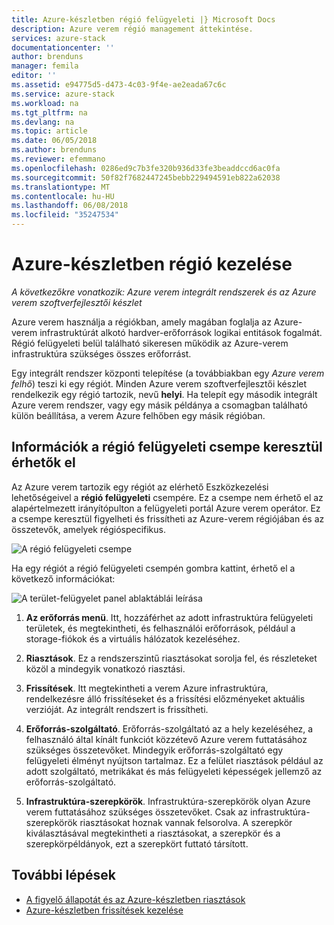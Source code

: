 ```yaml
---
title: Azure-készletben régió felügyeleti |} Microsoft Docs
description: Azure verem régió management áttekintése.
services: azure-stack
documentationcenter: ''
author: brenduns
manager: femila
editor: ''
ms.assetid: e94775d5-d473-4c03-9f4e-ae2eada67c6c
ms.service: azure-stack
ms.workload: na
ms.tgt_pltfrm: na
ms.devlang: na
ms.topic: article
ms.date: 06/05/2018
ms.author: brenduns
ms.reviewer: efemmano
ms.openlocfilehash: 0286ed9c7b3fe320b936d33fe3beaddccd6ac0fa
ms.sourcegitcommit: 50f82f7682447245bebb229494591eb822a62038
ms.translationtype: MT
ms.contentlocale: hu-HU
ms.lasthandoff: 06/08/2018
ms.locfileid: "35247534"
---
```

# <a name="region-management-in-azure-stack"></a>Azure-készletben régió kezelése

*A következőkre vonatkozik: Azure verem integrált rendszerek és az Azure verem szoftverfejlesztői készlet*

Azure verem használja a régiókban, amely magában foglalja az Azure-verem infrastruktúrát alkotó hardver-erőforrások logikai entitások fogalmát. Régió felügyeleti belül található sikeresen működik az Azure-verem infrastruktúra szükséges összes erőforrást.

Egy integrált rendszer központi telepítése (a továbbiakban egy *Azure verem felhő*) teszi ki egy régiót. Minden Azure verem szoftverfejlesztői készlet rendelkezik egy régió tartozik, nevű **helyi**. Ha telepít egy második integrált Azure verem rendszer, vagy egy másik példánya a csomagban található külön beállítása, a verem Azure felhőben egy másik régióban.

## <a name="information-available-through-the-region-management-tile"></a>Információk a régió felügyeleti csempe keresztül érhetők el

Az Azure verem tartozik egy régiót az elérhető Eszközkezelési lehetőségeivel a **régió felügyeleti** csempére. Ez a csempe nem érhető el az alapértelmezett irányítópulton a felügyeleti portál Azure verem operátor. Ez a csempe keresztül figyelheti és frissítheti az Azure-verem régiójában és az összetevők, amelyek régióspecifikus.

 ![A régió felügyeleti csempe](media/azure-stack-manage-region/image1.png)

 Ha egy régiót a régió felügyeleti csempén gombra kattint, érhető el a következő információkat:

  ![A terület-felügyelet panel ablaktáblái leírása](media/azure-stack-manage-region/image2.png)

1. **Az erőforrás menü**. Itt, hozzáférhet az adott infrastruktúra felügyeleti területek, és megtekintheti, és felhasználói erőforrások, például a storage-fiókok és a virtuális hálózatok kezeléséhez.

2. **Riasztások**. Ez a rendszerszintű riasztásokat sorolja fel, és részleteket közöl a mindegyik vonatkozó riasztási.

3. **Frissítések**. Itt megtekintheti a verem Azure infrastruktúra, rendelkezésre álló frissítéseket és a frissítési előzményeket aktuális verzióját. Az integrált rendszert is frissítheti.

4. **Erőforrás-szolgáltató**. Erőforrás-szolgáltató az a hely kezeléséhez, a felhasználó által kínált funkciót közzétevő Azure verem futtatásához szükséges összetevőket. Mindegyik erőforrás-szolgáltató egy felügyeleti élményt nyújtson tartalmaz. Ez a felület riasztások például az adott szolgáltató, metrikákat és más felügyeleti képességek jellemző az erőforrás-szolgáltató.

5. **Infrastruktúra-szerepkörök**. Infrastruktúra-szerepkörök olyan Azure verem futtatásához szükséges összetevőket. Csak az infrastruktúra-szerepkörök riasztásokat hoznak vannak felsorolva. A szerepkör kiválasztásával megtekintheti a riasztásokat, a szerepkör és a szerepkörpéldányok, ezt a szerepkört futtató társított.

## <a name="next-steps"></a>További lépések

- [A figyelő állapotát és az Azure-készletben riasztások](azure-stack-monitor-health.md)
- [Azure-készletben frissítések kezelése](azure-stack-updates.md)

